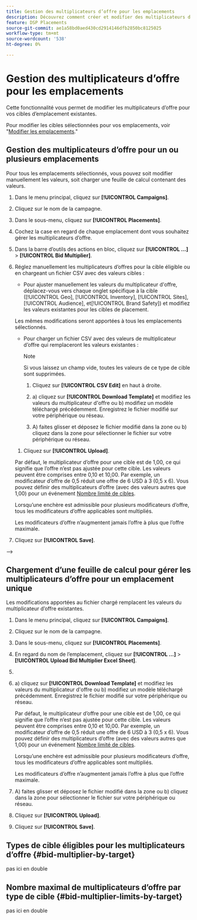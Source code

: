 ```yaml
---
title: Gestion des multiplicateurs d’offre pour les emplacements
description: Découvrez comment créer et modifier des multiplicateurs d’offre pour des cibles d’emplacement spécifiées.
feature: DSP Placements
source-git-commit: ae1a58bd0aed430cd2914146dfb2850bc8125025
workflow-type: tm+mt
source-wordcount: '538'
ht-degree: 0%

---
```


# Gestion des multiplicateurs d’offre pour les emplacements


<!--

See if any of these procedures are implemented; may need to be edited and/or re-worded based on functionality/UI

-->

Cette fonctionnalité vous permet de modifier les multiplicateurs d’offre pour vos cibles d’emplacement existantes.

Pour modifier les cibles sélectionnées pour vos emplacements, voir &quot;[Modifier les emplacements](/help/dsp/campaign-management/placements/placement-edit.md).&quot;

## Gestion des multiplicateurs d’offre pour un ou plusieurs emplacements

Pour tous les emplacements sélectionnés, vous pouvez soit modifier manuellement les valeurs, soit charger une feuille de calcul contenant des valeurs.

1. Dans le menu principal, cliquez sur **[!UICONTROL Campaigns]**.

1. Cliquez sur le nom de la campagne.

1. Dans le sous-menu, cliquez sur **[!UICONTROL Placements]**.

1. Cochez la case en regard de chaque emplacement dont vous souhaitez gérer les multiplicateurs d’offre.

1. Dans la barre d’outils des actions en bloc, cliquez sur **[!UICONTROL ...]** > **[!UICONTROL Bid Multiplier]**.

1. Réglez manuellement les multiplicateurs d’offres pour la cible éligible ou en chargeant un fichier CSV avec des valeurs cibles :

   * Pour ajuster manuellement les valeurs du multiplicateur d&#39;offre, déplacez-vous vers chaque onglet spécifique à la cible ([!UICONTROL Geo], [!UICONTROL Inventory], [!UICONTROL Sites], [!UICONTROL Audience], et[!UICONTROL Brand Safety]) et modifiez les valeurs existantes pour les cibles de placement.

   Les mêmes modifications seront apportées à tous les emplacements sélectionnés.

   * Pour charger un fichier CSV avec des valeurs de multiplicateur d’offre qui remplaceront les valeurs existantes :

     >[!NOTE]
     >
     >Si vous laissez un champ vide, toutes les valeurs de ce type de cible sont supprimées.<!-- Verify and re-word if needed. I'm not sure if you'll be able to have multiple data rows (one per placement) or if there will be only one data row applicable for all. -->

      1. Cliquez sur **[!UICONTROL CSV Edit]** en haut à droite.

      1. a) cliquez sur **[!UICONTROL Download Template]** et modifiez les valeurs du multiplicateur d&#39;offre ou b) modifiez un modèle téléchargé précédemment. Enregistrez le fichier modifié sur votre périphérique ou réseau.

      1. A) faites glisser et déposez le fichier modifié dans la zone ou b) cliquez dans la zone pour sélectionner le fichier sur votre périphérique ou réseau.

   1. Cliquez sur **[!UICONTROL Upload]**.

   Par défaut, le multiplicateur d’offre pour une cible est de 1,00, ce qui signifie que l’offre n’est pas ajustée pour cette cible. Les valeurs peuvent être comprises entre 0,10 et 10,00. Par exemple, un modificateur d’offre de 0,5 réduit une offre de 6 USD à 3 (0,5 x 6). Vous pouvez définir des multiplicateurs d’offre (avec des valeurs autres que 1,00) pour un événement [Nombre limité de cibles](#bid-multiplier-limits-by-target).

   Lorsqu’une enchère est admissible pour plusieurs modificateurs d’offre, tous les modificateurs d’offre applicables sont multipliés.

   Les modificateurs d’offre n’augmentent jamais l’offre à plus que l’offre maximale.

1. Cliquez sur **[!UICONTROL Save]**.

-->

## Chargement d’une feuille de calcul pour gérer les multiplicateurs d’offre pour un emplacement unique<!-- Is this still going to exist independently, or will you just do this via the "Bid Multiplier" option in the main context menu for placements? If both options, then reword headings for distinction -->

Les modifications apportées au fichier chargé remplacent les valeurs du multiplicateur d’offre existantes.<!-- what if you delete a row? -->

1. Dans le menu principal, cliquez sur **[!UICONTROL Campaigns]**.

1. Cliquez sur le nom de la campagne.

1. Dans le sous-menu, cliquez sur **[!UICONTROL Placements]**.

1. En regard du nom de l’emplacement, cliquez sur  **[!UICONTROL ...]** > **[!UICONTROL Upload Bid Multiplier Excel Sheet]**.

1. 
   <!-- Verify the rest of these steps. -->

1. a) cliquez sur **[!UICONTROL Download Template]** et modifiez les valeurs du multiplicateur d&#39;offre ou b) modifiez un modèle téléchargé précédemment. Enregistrez le fichier modifié sur votre périphérique ou réseau.

   Par défaut, le multiplicateur d’offre pour une cible est de 1,00, ce qui signifie que l’offre n’est pas ajustée pour cette cible. Les valeurs peuvent être comprises entre 0,10 et 10,00. Par exemple, un modificateur d’offre de 0,5 réduit une offre de 6 USD à 3 (0,5 x 6). Vous pouvez définir des multiplicateurs d’offre (avec des valeurs autres que 1,00) pour un événement [Nombre limité de cibles](#bid-multiplier-limits-by-target).

   Lorsqu’une enchère est admissible pour plusieurs modificateurs d’offre, tous les modificateurs d’offre applicables sont multipliés.

   Les modificateurs d’offre n’augmentent jamais l’offre à plus que l’offre maximale.

1. A) faites glisser et déposez le fichier modifié dans la zone ou b) cliquez dans la zone pour sélectionner le fichier sur votre périphérique ou réseau.

1. Cliquez sur **[!UICONTROL Upload]**.

1. Cliquez sur **[!UICONTROL Save]**.

## Types de cible éligibles pour les multiplicateurs d’offre {#bid-multiplier-by-target}

pas ici en double

## Nombre maximal de multiplicateurs d’offre par type de cible {#bid-multiplier-limits-by-target}

pas ici en double

<!--

>[!MORELIKETHIS]
>
>* [About Placement Management](placement-about.md)
>* [Edit Placements](placement-edit.md)
>* [View the Change Log for a Placement](placement-change-log.md)
>* [Placement Settings](placement-settings.md)
 -->
